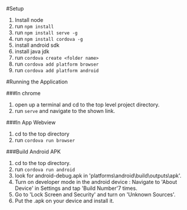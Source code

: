 #Setup
1. Install node
2. run `npm install`
3. run `npm install serve -g`
4. run `npm install cordova -g`
5. install android sdk
6. install java jdk
6. run `cordova create <folder name>`
7. run `cordova add platform browser`
8. run `cordova add platform android`

#Running the Application

###In chrome
1. open up a terminal and cd to the top level project directory.
2. run `serve` and navigate to the shown link.

###In App Webview
1. cd to the top directory
2. run `cordova run browser`

###Build Android APK
1. cd to the top directory.
2. run `cordova run android`
3. look for android-debug.apk in 'platforms\android\build\outputs\apk'.
4. Turn on developer mode in the android device : Navigate to 'About Device' in Settings and tap 'Build Number'7 times.
5. Go to 'Lock Screen and Security' and turn on 'Unknown Sources'.
6. Put the .apk on your device and install it.
